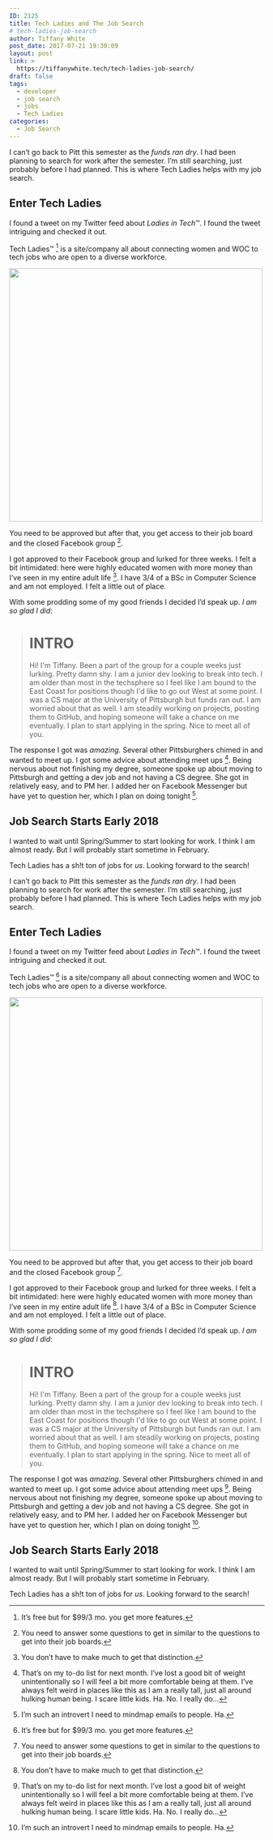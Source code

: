 ```yaml
---
ID: 2125
title: Tech Ladies and The Job Search
# tech-ladies-job-search
author: Tiffany White
post_date: 2017-07-21 19:30:09
layout: post
link: >
  https://tiffanywhite.tech/tech-ladies-job-search/
draft: false
tags:
  - developer
  - job search
  - jobs
  - Tech Ladies
categories:
  - Job Search
---
```



I can’t go back to Pitt this semester as the *funds ran dry*. I had been planning to search for work after the semester. I’m still searching, just probably before I had planned. This is where Tech Ladies helps with my job search.

## Enter Tech Ladies

I found a tweet on my Twitter feed about *Ladies in Tech*™. I found the tweet intriguing and checked it out.

Tech Ladies™ [^1] is a site/company all about connecting women and WOC to tech jobs who are open to a diverse workforce.

<img class="size-full wp-image-2123 aligncenter" src="https://tiffanywhite.tech/wp-content/uploads/2017/07/19598810_1390576897685008_6305171492942368993_n.png" width="500" height="500" />

You need to be approved but after that, you get access to their job board and the closed Facebook group [^2].

I got approved to their Facebook group and lurked for three weeks. I felt a bit intimidated: here were highly educated women with more money than I’ve seen in my entire adult life [^3]. I have 3/4 of a BSc in Computer Science and am not employed. I felt a little out of place.

With some prodding some of my good friends I decided I’d speak up. *I am so glad I did*:

> # INTRO
> Hi! I'm Tiffany. Been a part of the group for a couple weeks just lurking. Pretty damn shy.
> I am a junior dev looking to break into tech. I am older than most in the techsphere so I feel like I am bound to the East Coast for positions though I'd like to go out West at some point.
> I was a CS major at the University of Pittsburgh but funds ran out. I am worried about that as well.
> I am steadily working on projects, posting them to GitHub, and hoping someone will take a chance on me eventually. I plan to start applying in the spring.
> Nice to meet all of you.

The response I got was *amazing*. Several other Pittsburghers chimed in and wanted to meet up. I got some advice about attending meet ups [^4]. Being nervous about not finishing my degree, someone spoke up about moving to Pittsburgh and getting a dev job and not having a CS degree. She got in relatively easy, and to PM her. I added her on Facebook Messenger but have yet to question her, which I plan on doing tonight [^5].

## Job Search Starts Early 2018

I wanted to wait until Spring/Summer to start looking for work. I think I am almost ready. But I will probably start sometime in February.

Tech Ladies has a sh!t ton of jobs for *us*. Looking forward to the search!

[^1]: It’s free but for $99/3 mo. you get more features.
[^2]: You need to answer some questions to get in similar to the questions to get into their job boards.
[^3]: You don’t have to make much to get that distinction.
[^4]: That’s on my to-do list for next month. I’ve lost a good bit of weight unintentionally so I will feel a bit more comfortable being at them. I’ve always felt weird in places like this as I am a really tall, just all around hulking human being. I scare little kids. Ha. No. I really do...



I can’t go back to Pitt this semester as the *funds ran dry*. I had been planning to search for work after the semester. I’m still searching, just probably before I had planned. This is where Tech Ladies helps with my job search.

## Enter Tech Ladies

I found a tweet on my Twitter feed about *Ladies in Tech*™. I found the tweet intriguing and checked it out.

Tech Ladies™ [^1] is a site/company all about connecting women and WOC to tech jobs who are open to a diverse workforce.

<img class="size-full wp-image-2123 aligncenter" src="https://tiffanywhite.tech/wp-content/uploads/2017/07/19598810_1390576897685008_6305171492942368993_n.png" width="500" height="500" />

You need to be approved but after that, you get access to their job board and the closed Facebook group [^2].

I got approved to their Facebook group and lurked for three weeks. I felt a bit intimidated: here were highly educated women with more money than I’ve seen in my entire adult life [^3]. I have 3/4 of a BSc in Computer Science and am not employed. I felt a little out of place.

With some prodding some of my good friends I decided I’d speak up. *I am so glad I did*:

> # INTRO
> Hi! I'm Tiffany. Been a part of the group for a couple weeks just lurking. Pretty damn shy.
> I am a junior dev looking to break into tech. I am older than most in the techsphere so I feel like I am bound to the East Coast for positions though I'd like to go out West at some point.
> I was a CS major at the University of Pittsburgh but funds ran out. I am worried about that as well.
> I am steadily working on projects, posting them to GitHub, and hoping someone will take a chance on me eventually. I plan to start applying in the spring.
> Nice to meet all of you.

The response I got was *amazing*. Several other Pittsburghers chimed in and wanted to meet up. I got some advice about attending meet ups [^4]. Being nervous about not finishing my degree, someone spoke up about moving to Pittsburgh and getting a dev job and not having a CS degree. She got in relatively easy, and to PM her. I added her on Facebook Messenger but have yet to question her, which I plan on doing tonight [^5].

## Job Search Starts Early 2018

I wanted to wait until Spring/Summer to start looking for work. I think I am almost ready. But I will probably start sometime in February.

Tech Ladies has a sh!t ton of jobs for *us*. Looking forward to the search!

[^1]: It’s free but for $99/3 mo. you get more features.
[^2]: You need to answer some questions to get in similar to the questions to get into their job boards.
[^3]: You don’t have to make much to get that distinction.
[^4]: That’s on my to-do list for next month. I’ve lost a good bit of weight unintentionally so I will feel a bit more comfortable being at them. I’ve always felt weird in places like this as I am a really tall, just all around hulking human being. I scare little kids. Ha. No. I really do...




[^5]: I’m such an introvert I need to mindmap emails to people. Ha.